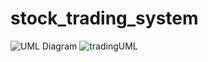 # stock_trading_system
![UML Diagram](tradingUML.png)
![tradingUML](https://github.com/arzhanik/stock_trading_system/assets/141067393/13777261-7e49-4af5-89ba-ca757092dbd0)
